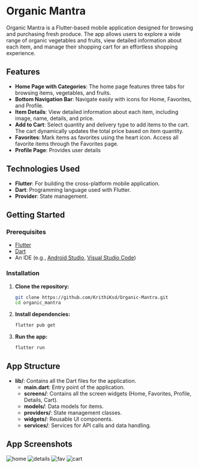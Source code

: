 # Organic Mantra

Organic Mantra is a Flutter-based mobile application designed for browsing and purchasing fresh produce. The app allows users to explore a wide range of organic vegetables and fruits, view detailed information about each item, and manage their shopping cart for an effortless shopping experience.

## Features

- **Home Page with Categories**: The home page features three tabs for browsing items, vegetables, and fruits.
- **Bottom Navigation Bar**: Navigate easily with icons for Home, Favorites, and Profile.
- **Item Details**: View detailed information about each item, including image, name, details, and price.
- **Add to Cart**: Select quantity and delivery type to add items to the cart. The cart dynamically updates the total price based on item quantity.
- **Favorites**: Mark items as favorites using the heart icon. Access all favorite items through the Favorites page.
- **Profile Page**: Provides user details

## Technologies Used

- **Flutter**: For building the cross-platform mobile application.
- **Dart**: Programming language used with Flutter.
- **Provider**: State management.

## Getting Started

### Prerequisites

- [Flutter](https://flutter.dev/docs/get-started/install)
- [Dart](https://dart.dev/get-dart)
- An IDE (e.g., [Android Studio](https://developer.android.com/studio), [Visual Studio Code](https://code.visualstudio.com/))

### Installation

1. **Clone the repository:**

    ```bash
    git clone https://github.com/KrithiKsd/Organic-Mantra.git
    cd organic_mantra
    ```

2. **Install dependencies:**

    ```bash
    flutter pub get
    ```

3. **Run the app:**

    ```bash
    flutter run
    ```

## App Structure

- **lib/**: Contains all the Dart files for the application.
  - **main.dart**: Entry point of the application.
  - **screens/**: Contains all the screen widgets (Home, Favorites, Profile, Details, Cart).
  - **models/**: Data models for items.
  - **providers/**: State management classes.
  - **widgets/**: Reusable UI components.
  - **services/**: Services for API calls and data handling.
 
    
## App Screenshots
![home](https://github.com/user-attachments/assets/b70d94e9-0a74-47e2-964d-a8f20f67862c)
![details](https://github.com/user-attachments/assets/9a2d1f65-ec51-453e-bb6b-01b4c28d7887)
![fav](https://github.com/user-attachments/assets/b238bf14-0d08-4f1d-8335-8eba81ea5117)
![cart](https://github.com/user-attachments/assets/ad2f3cca-4d6c-4460-b95b-faf3a7b13899)
